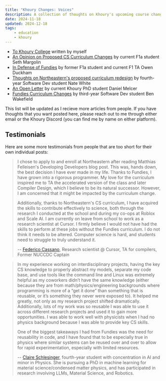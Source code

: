 ```yaml
---
title: "Khoury Changes: Voices"
description: A collection of thoughts on Khoury's upcoming course changes
date: 2024-11-18
updated: 2024-12-18
tags:
    - education
    - khoury
---
```


-   [To Khoury College](/blog/khoury) written by myself
-   [An Opinion on Proposed CS Curriculum Changes](/blog/khoury/seth) by current
    F1a student Seth Margolin
-   [In Defense of Fundies](https://owen.duckham.dev/blog/defense-of-fundies) by
    former F1a student and current F1 TA Owen Duckham
-   [Thoughts on Northeastern's proposed curriculum redesign](https://natetheadequate.github.io/curriculum-redesign)
    by fourth-year Software Dev student Nate White
-   [An Open Letter](https://melcer.dev/2024/11/20/open-letter-khoury-curriculum.html)
    by current Khoury PhD student Daniel Melcer
-   [Fundies Curriculum Changes](https://blog.wakefield.fyi/#fundies) by
    third-year Software Dev student Ben Wakefield

This list will be updated as I recieve more articles from people. If you have
thoughts that you want posted here, please reach out to me through either email
or the Khoury Discord (you can find me by name on either platform).

## Testimonials

Here are some more testimonials from people that are too short for their own
individual posts:

> I chose to apply to and enroll at Northeastern after reading Matthias
> Felleisen's Developing Developers blog post. This was, hands down, the best
> decision I have ever made in my life. Thanks to Fundies, I have grown into a
> rigorous programmer. My love for the curriculum inspired me to TA the
> accelerated version of the class and later Compiler Design, which I believe to
> be its natural successor. However, I am concerned that it might be impacted by
> the curriculum change.
>
> Additionally, thanks to Northeastern's CS curriculum, I have acquired the
> skills to contribute effectively to science, both through the research I
> conducted at the school and during my co-ops at Roblox and Scale AI. I am
> currently on leave from school to work as a research scientist at Cursor. I
> firmly believe I would not have had the skills to perform at these jobs
> without the Fundies curriculum. I do not think it needs to be altered.
> Computer science is hard, and students need to struggle to truly understand
> it.
>
> -- [Federico Cassano](https://federico.codes), Research scientist @ Cursor, TA
> for compilers, Former NUCCDC Captain

> In my experience working on interdisciplinary projects, having the key CS
> knowledge to properly abstract my models, separate my code base, and use tools
> like the command line and Linux was extremely helpful as my coworkers didn’t
> have the same knowledge (either because they are from math/physics/engineering
> backgrounds where programming is more of a “get it done” than something that
> is reusable, or it’s something they never were exposed to). It helped me
> greatly, not only as my research project shifted dramatically. Additionally,
> lots of my work was so reusable I was able to use it across different research
> projects and used it to gain more opportunities. I was able to work well with
> physicists when I had no physics background because I was able to provide key
> CS skills.
>
> One of the biggest takeaways I had from Fundies was the need for reusability
> in code, and I have found that to be especially true in physics where similar
> systems can be reused over and over to allow for rapid experimentation,
> especially with limited resources.
>
> --
> [Claire Schlesinger](https://sites.google.com/view/claire-schlesinger/home),
> fourth-year student with concentration in AI and minor in Physics. She is
> pursuing a PhD in machine learning for material science/condensed matter
> physics, and has participated in research involving LLMs, Material Science,
> and Robotics.
